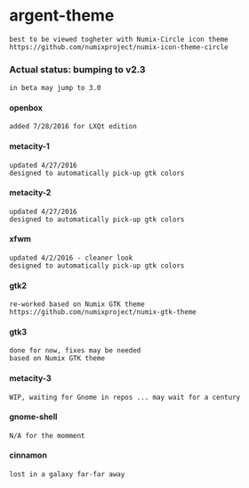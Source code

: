 # argent-theme
	best to be viewed togheter with Numix-Circle icon theme
	https://github.com/numixproject/numix-icon-theme-circle

### Actual status: bumping to v2.3
    in beta may jump to 3.0

#### openbox
	added 7/28/2016 for LXQt edition

#### metacity-1
	updated 4/27/2016
	designed to automatically pick-up gtk colors

#### metacity-2
	updated 4/27/2016
	designed to automatically pick-up gtk colors

#### xfwm
	updated 4/2/2016 - cleaner look
	designed to automatically pick-up gtk colors

#### gtk2
	re-worked based on Numix GTK theme
	https://github.com/numixproject/numix-gtk-theme

#### gtk3
	done for now, fixes may be needed
	based on Numix GTK theme

#### metacity-3
	WIP, waiting for Gnome in repos ... may wait for a century

#### gnome-shell
	N/A for the momment

#### cinnamon
	lost in a galaxy far-far away
